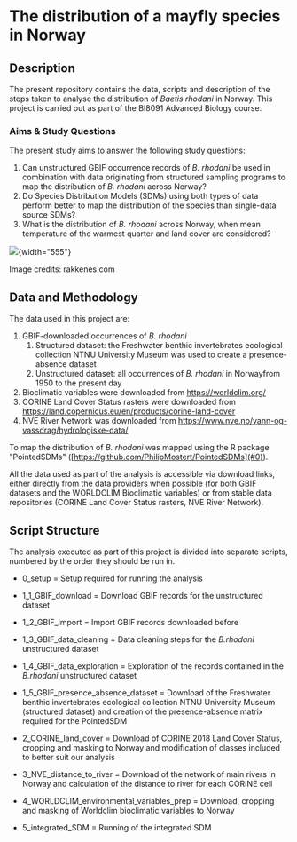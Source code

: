 # The distribution of a mayfly species in Norway

## Description

The present repository contains the data, scripts and description of the steps taken to analyse the distribution of *Baetis rhodani* in Norway. This project is carried out as part of the BI8091 Advanced Biology course.

### Aims & Study Questions

The present study aims to answer the following study questions:

1.  Can unstructured GBIF occurrence records of *B. rhodani* be used in combination with data originating from structured sampling programs to map the distribution of *B. rhodani* across Norway?
2.  Do Species Distribution Models (SDMs) using both types of data perform better to map the distribution of the species than single-data source SDMs?
3.  What is the distribution of *B. rhodani* across Norway, when mean temperature of the warmest quarter and land cover are considered?

![](http://www.rakkenes.com/wp-content/uploads/2017/06/0F5R8264-Edit-Edit-1030x579.jpg){width="555"}

Image credits: rakkenes.com

## Data and Methodology

The data used in this project are:

1.  GBIF-downloaded occurrences of *B. rhodani*
    1.  Structured dataset: the Freshwater benthic invertebrates ecological collection NTNU University Museum was used to create a presence-absence dataset
    2.  Unstructured dataset: all occurrences of *B. rhodani* in Norwayfrom 1950 to the present day
2.  Bioclimatic variables were downloaded from <https://worldclim.org/>
3.  CORINE Land Cover Status rasters were downloaded from <https://land.copernicus.eu/en/products/corine-land-cover>
4.  NVE River Network was downloaded from <https://www.nve.no/vann-og-vassdrag/hydrologiske-data/>

To map the distribution of *B. rhodani* was mapped using the R package "PointedSDMs" ([https://github.com/PhilipMostert/PointedSDMs](#0)).

All the data used as part of the analysis is accessible via download links, either directly from the data providers when possible (for both GBIF datasets and the WORLDCLIM Bioclimatic variables) or from stable data repositories (CORINE Land Cover Status rasters, NVE River Network).

## Script Structure

The analysis executed as part of this project is divided into separate scripts, numbered by the order they should be run in.

-   0_setup = Setup required for running the analysis

-   1_1_GBIF_download = Download GBIF records for the unstructured dataset

-   1_2_GBIF_import = Import GBIF records downloaded before

-   1_3_GBIF_data_cleaning = Data cleaning steps for the *B.rhodani* unstructured dataset

-   1_4_GBIF_data_exploration = Exploration of the records contained in the *B.rhodani* unstructured dataset

-   1_5_GBIF_presence_absence_dataset = Download of the Freshwater benthic invertebrates ecological collection NTNU University Museum (structured dataset) and creation of the presence-absence matrix required for the PointedSDM

-   2_CORINE_land_cover = Download of CORINE 2018 Land Cover Status, cropping and masking to Norway and modification of classes included to better suit our analysis

-   3_NVE_distance_to_river = Download of the network of main rivers in Norway and calculation of the distance to river for each CORINE cell

-   4_WORLDCLIM_environmental_variables_prep = Download, cropping and masking of Worldclim bioclimatic variables to Norway

-   5_integrated_SDM = Running of the integrated SDM
